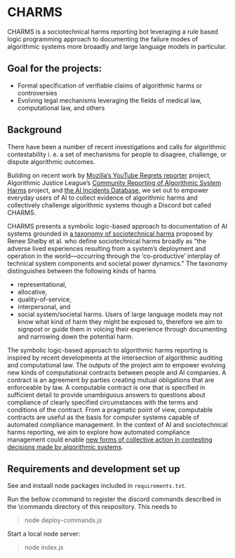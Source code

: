 
CHARMS
====================

CHARMS is a sociotechnical harms reporting bot leveraging a rule based logic programming approach to documenting the failure modes of algorithmic systems more broaadly and large language models in particular.

## Goal for the projects:

- Formal specification of verifiable claims of algorithmic harms or controversies
- Evolving legal mechanisms leveraging the fields of medical law, computational law, and others 

## Background

There have been a number of recent investigations and calls for algorithmic contestability i. e. a set of mechanisms for people to disagree, challenge, or dispute algorithmic outcomes. 

Building on recent work by [Mozilla’s YouTube Regrets reporter](https://foundation.mozilla.org/en/youtube/findings/) project, Algorithmic Justice League’s [Community Reporting of Algorithmic System Harms](https://www.ajl.org/crash-project) project, and [the AI Incidents Database](https://incidentdatabase.ai/), we set out to empower everyday users of AI to collect evidence of algorithmic harms and collectively challenge algorithmic systems though a Discord bot called CHARMS. 

CHARMS presents a symbolic logic-based approach to documentation of AI systems grounded in [a taxonomy of sociotechnical harms](https://arxiv.org/abs/2210.05791) proposed by Renee Shelby et al. who define sociotechnical harms broadly as "the adverse lived experiences resulting from a system’s deployment and operation in the world—occurring through the ‘co-productive’ interplay of technical system components and societal power dynamics." The taxonomy distinguishes between the following kinds of harms 
- representational, 
- allocative, 
- quality-of-service, 
- interpersonal, and 
- social system/societal harms. 
Users of large language models may not know what kind of harm they might be exposed to, therefore we aim to signpost or guide them in voicing their experience through documenting and narrowing down the potential harm.  

The symbolic logic-based approach to algorithmic harms reporting is inspired by recent developments at the intersection of algorithmic auditing and computational law. The outputs of the project aim to empower evolving new kinds of computational contracts between people and AI companies. A contract is an agreement by parties creating mutual obligations that are enforceable by law. A computable contract is one that is specified in sufficient detail to provide unambiguous answers to questions about compliance of clearly specified circumstances with the terms and conditions of the contract. From a pragmatic point of view, computable contracts are useful as the basis for computer systems capable of automated compliance management. In the context of AI and sociotechnical harms reporting, we aim to explore how automated compliance management could enable [new forms of collective action in contesting decisions made by algorithmic systems](https://foundation.mozilla.org/en/blog/terms-we-serve-with-introducing-a-new-mechanism-for-engaging-with-algorithmic-systems/).


## Requirements and development set up

See and instaall node packages included in `requirements.txt`. 

Run the bellow ccommand to register the discord commands described in the \commands directory of this respository. This needs to  

> node deploy-commands.js  

Start a local node server: 

> node index.js 






